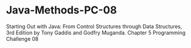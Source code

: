 # Java-Methods-PC-08
Starting Out with Java: From Control Structures through Data Structures, 3rd Edition by Tony Gaddis and Godfry Muganda.  Chapter 5 Programming Challenge 08
